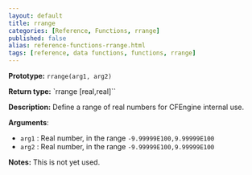 ```yaml
---
layout: default
title: rrange
categories: [Reference, Functions, rrange]
published: false
alias: reference-functions-rrange.html
tags: [reference, data functions, functions, rrange]
---
```


**Prototype:** `rrange(arg1, arg2)`

**Return type:** `rrange [real,real]``

**Description:** Define a range of real numbers for CFEngine internal use.

**Arguments**:

* `arg1` : Real number, in the range `-9.99999E100,9.99999E100`
* `arg2` : Real number, in the range `-9.99999E100,9.99999E100`

**Notes:**
This is not yet used.
